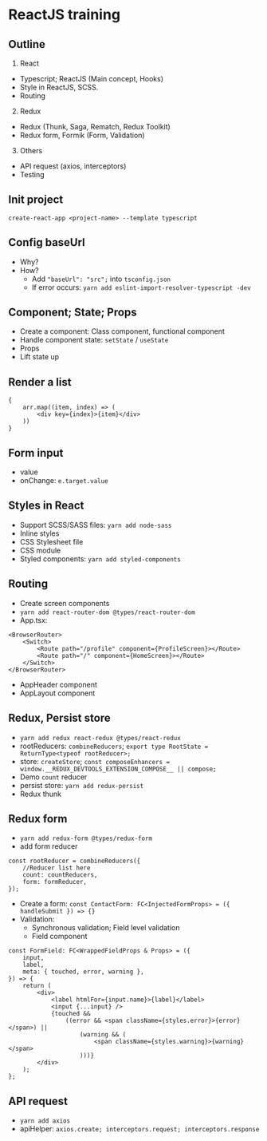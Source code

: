 # ReactJS training

## Outline
1. React
- Typescript; ReactJS (Main concept, Hooks)
- Style in ReactJS, SCSS.
- Routing
2. Redux
- Redux (Thunk, Saga, Rematch, Redux Toolkit)
- Redux form, Formik (Form, Validation)
3. Others
- API request (axios, interceptors)
- Testing

## Init project

`create-react-app <project-name> --template typescript`

## Config baseUrl

-   Why?
-   How?
    -   Add `"baseUrl": "src";` into `tsconfig.json`
    -   If error occurs: `yarn add eslint-import-resolver-typescript -dev`

## Component; State; Props

-   Create a component: Class component, functional component
-   Handle component state: `setState` / `useState`
-   Props
-   Lift state up

## Render a list

```
{
    arr.map((item, index) => (
        <div key={index}>{item}</div>
    ))
}
```

## Form input

-   value
-   onChange: `e.target.value`

## Styles in React

-   Support SCSS/SASS files: `yarn add node-sass`
-   Inline styles
-   CSS Stylesheet file
-   CSS module
-   Styled components: `yarn add styled-components`

## Routing

-   Create screen components
-   `yarn add react-router-dom @types/react-router-dom`
-   App.tsx:

```
<BrowserRouter>
    <Switch>
        <Route path="/profile" component={ProfileScreen}></Route>
        <Route path="/" component={HomeScreen}></Route>
    </Switch>
</BrowserRouter>
```

-   AppHeader component
-   AppLayout component

## Redux, Persist store

-   `yarn add redux react-redux @types/react-redux`
-   rootReducers: `combineReducers`; `export type RootState = ReturnType<typeof rootReducer>;`
-   store: `createStore`; `const composeEnhancers = window.__REDUX_DEVTOOLS_EXTENSION_COMPOSE__ || compose;`
-   Demo `count` reducer
-   persist store: `yarn add redux-persist`
-   Redux thunk

## Redux form

-   `yarn add redux-form @types/redux-form`
-   add form reducer
```
const rootReducer = combineReducers({
    //Reducer list here
    count: countReducers,
    form: formReducer,
});
```

-   Create a form: `const ContactForm: FC<InjectedFormProps> = ({ handleSubmit }) => {}`
-   Validation:
    -   Synchronous validation; Field level validation
    -   Field component

```
const FormField: FC<WrappedFieldProps & Props> = ({
    input,
    label,
    meta: { touched, error, warning },
}) => {
    return (
        <div>
            <label htmlFor={input.name}>{label}</label>
            <input {...input} />
            {touched &&
                ((error && <span className={styles.error}>{error}</span>) ||
                    (warning && (
                        <span className={styles.warning}>{warning}</span>
                    )))}
        </div>
    );
};
```

## API request

-   `yarn add axios`
-   apiHelper: `axios.create; interceptors.request; interceptors.response`
